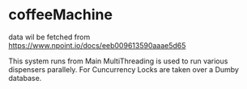 # coffeeMachine

data wil be fetched from https://www.npoint.io/docs/eeb009613590aaae5d65

This system runs from Main 
MultiThreading is used to run various dispensers parallely.
For Cuncurrency Locks are taken over a Dumby database.
 
